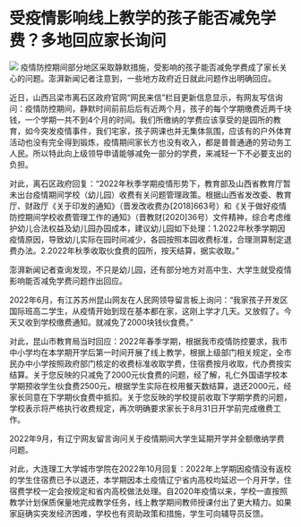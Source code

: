 # 受疫情影响线上教学的孩子能否减免学费？多地回应家长询问

![](https://inews.gtimg.com/newsapp_bt/0/15603100583/1000)
疫情防控期间部分地区采取静默措施，受影响的孩子能否减免学费成了家长关心的问题。澎湃新闻记者注意到，一些地方政府近日就此问题作出明确回应。

近日，山西吕梁市离石区政府官网“网民来信”栏目更新信息显示，有网友写信询问：疫情防控期间，静默时间前前后后有近两个月，孩子的每个学期缴费近两千块钱，一个学期一共不到4个月的时间。我们所缴纳的学费应该享受的是园所的教育，如今突发疫情事件，我们宅家，孩子网课也并无集体氛围，应该有的户外体育活动也没有完全得到锻炼，疫情期间家长方也没有收入，都是普普通通的劳动务工人民。所以特此向上级领导申请能够减免一部分的学费，来减轻一下不必要支出的负担。

对此，离石区政府回复：“2022年秋季学期疫情形势下，教育部及山西省教育厅暂未出台疫情期间学校（幼儿园）收费有关问题管理政策。根据山西省发改委、教育厅、财政厅《关于印发的通知》（晋发改收费办[2018]663号）和《关于做好疫情防控期间学校收费管理工作的通知》（晋教财[2020]36号）文件精神，综合考虑维护幼儿合法权益及幼儿园办园成本，建议幼儿园如下处理：1.2022年秋季学期因疫情原因，导致幼儿实际在园时间减少，各园按照本园收费标准，合理测算制定退费办法。2.2022年秋季收取伙食费的园所，按天结算，据实收取。”

澎湃新闻记者查询发现，不只是幼儿园，还有部分地方对高中生、大学生就受疫情影响能否减免学费问题作出回应。

2022年6月，有江苏苏州昆山网友在人民网领导留言板上询问：“我家孩子开发区国际班高二学生，从疫情开始到现在基本都在家，这刚上学才几天。又放假了。今天又收到学校缴费通知。就减免了2000块钱伙食费。”

对此，昆山市教育局当时回应：2022年春季学期，根据我市疫情防控要求，我市中小学均在本学期开学后第一时间开展了线上教学，根据上级部门相关规定，全市民办中小学按照政府部门核定的收费标准收取学费，住宿费按月收取，代办费按实结算。关于您反映的只减免了2000元伙食费的问题，经了解，礼仁外国语学校本学期预收学生伙食费2500元，根据学生实际在校用餐天数结算，退还2000元，经家长同意在下学期伙食费中抵扣。关于您反映的学校提前收取下学期学费的问题，学校表示将严格执行收费规定，再次明确要求家长于8月31日开学前完成缴费工作。

2022年9月，有辽宁网友留言询问关于疫情期间大学生延期开学并全额缴纳学费问题。

对此，大连理工大学城市学院在2022年10月回复：2022年上学期因疫情没有返校的学生住宿费已予以退还，本学期因本土疫情辽宁省内高校均延迟一个月开学，住宿费学校一定会按规定和省内高校做法处理。自2020年疫情以来，学校一直按照教学计划保质保量地完成教学任务，线上教学期间教师授课付出了更大精力。如果家庭确实突发经济困难，学校也有资助政策和措施，学生可向辅导员反馈。


